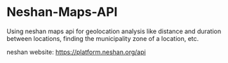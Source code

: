 # Neshan-Maps-API
Using neshan maps api for geolocation analysis like distance and duration between locations, finding the municipality zone of a location, etc. 

neshan website: https://platform.neshan.org/api

